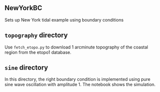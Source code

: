 ## NewYorkBC
Sets up New York tidal example using boundary conditions

## `topography` directory

Use `fetch_etopo.py` to download 1 arcminute topography of the coastal
region from the etopo1 database.

## `sine` directory

In this directory, the right boundary condition is implemented using
pure sine wave oscillation with amplitude 1. The notebook shows the simulation.

